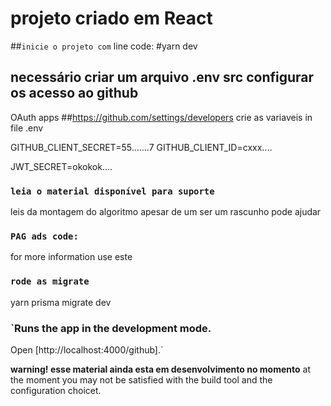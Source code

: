 # projeto criado em React 
##`inicie o projeto com`
line code: #yarn dev



## necessário criar um arquivo .env src configurar os acesso ao github
OAuth apps
##https://github.com/settings/developers
 crie as variaveis in file .env 
 

GITHUB_CLIENT_SECRET=55.......7
GITHUB_CLIENT_ID=cxxx....
<!-- 
use um md5 generator para rodar um code down
link: 
https://www.google.com/search?q=md5+generator&oq=md5+generator&aqs=chrome.0.69i59j0i512l4j0i22i30l2j69i60.1800j0j9&sourceid=chrome&ie=UTF-8 -->
JWT_SECRET=okokok....




### `leia o material disponível para suporte`

leis da montagem do algoritmo apesar de um ser um rascunho pode ajudar

### `PAG ads code: `

 for more information use este 

### `rode as migrate`
yarn prisma migrate dev


### `Runs the app in the development mode.
Open [http://localhost:4000/github].`

**warning! esse material ainda esta em desenvolvimento no momento**
at the moment you may not be satisfied with the build tool and the configuration choicet.





